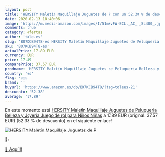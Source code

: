 ```yaml
---
layout: post
title: 'HERSITY Maletín Maquillaje Juguetes de P con un 52.38 % de descuento'
date: 2020-02-13 18:40:06
image: 'https://m.media-amazon.com/images/I/51m+vFW-ECL._AC_._SL400_.jpg'
comments: true
category: ofertas
author: 'tole.es'
slug: 'B07KCB94T8-es HERSITY Maletín Maquillaje Juguetes de Peluqueria Belleza...'
sku: 'B07KCB94T8-es'
actualPrice: 17.89 EUR
currency: EUR
price: 17.89
comparePrice: 37.57 EUR
prodname: 'HERSITY Maletín Maquillaje Juguetes de Peluqueria Belleza y Joyería Juego de rol para Niños Niñas'
country: 'es'
flag: '🇪🇸'
brand: ''
buyurl: 'https://www.amazon.es/dp/B07KCB94T8/?tag=tolees-21'
descuento: '52.38'
average: '17.89'
---
```


En este momento está [HERSITY Maletín Maquillaje Juguetes de Peluqueria Belleza y Joyería Juego de rol para Niños Niñas](https://www.amazon.es/dp/B07KCB94T8/?tag=tolees-21) a 17.89 EUR (original: 37.57 EUR) (52.38 %  de descuento) en el siguiente enlace!

[![HERSITY Maletín Maquillaje Juguetes de P](https://m.media-amazon.com/images/I/51m+vFW-ECL._AC_._SL400_.jpg)](https://www.amazon.es/dp/B07KCB94T8/?tag=tolees-21)

🔎:


[🛒 Aquí!!!](https://www.amazon.es/dp/B07KCB94T8/?tag=tolees-21)
